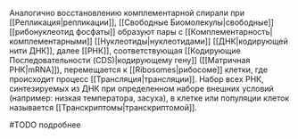 Аналогично восстановлению комплементарной спирали при [[Репликация|репликации]], [[Свободные Биомолекулы|свободные]] [[рибонуклеотид фосфаты]] образуют пары с [[Комплементарность|комплементарными]] [[Нуклеотиды|нуклеотидами]] [[ДНК|кодирующей нити ДНК]], далее [[РНК]], соответствующая [[Кодирующие Последовательности (CDS)|кодирующему гену]] ([[Матричная РНК|mRNA]]), перемещается к [[Ribosomes|рибосоме]] клетки, где происходит процесс [[Трансляция|трансляции]]. Набор всех РНК, синтезируемых из ДНК при определенном наборе внешних условий (например: низкая температора, засуха), в клетке или популяции клеток называется [[Транскриптомы|транскриптомой]].

#TODO подробнее